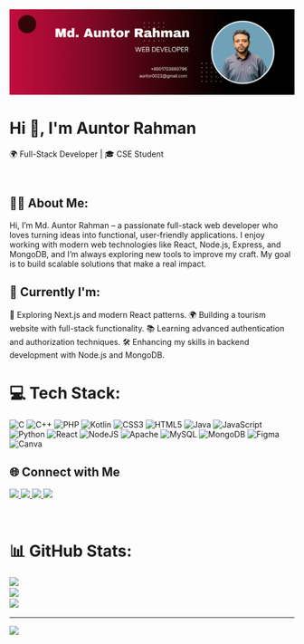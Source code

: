 <img src='https://github.com/auntor0022/auntor0022/blob/main/Black%20and%20Red%20Gradient%20Professional%20LinkedIn%20Banner%20(1).png'>

<h1 >Hi 👋, I'm Auntor Rahman</h1>
<p>
  🌍 Full-Stack Developer | 🎓 CSE Student  
</p>
<br>

## 🧑‍💼 About Me:
Hi, I’m Md. Auntor Rahman – a passionate full-stack web developer who loves turning ideas into functional, user-friendly applications. I enjoy working with modern web technologies like React, Node.js, Express, and MongoDB, and I’m always exploring new tools to improve my craft. My goal is to build scalable solutions that make a real impact.

## 🔭 Currently I'm:
🚀 Exploring Next.js and modern React patterns.
🌍 Building a tourism website with full-stack functionality.
📚 Learning advanced authentication and authorization techniques.
🛠️ Enhancing my skills in backend development with Node.js and MongoDB.

# 💻 Tech Stack:
![C](https://img.shields.io/badge/c-%2300599C.svg?style=for-the-badge&logo=c&logoColor=white) ![C++](https://img.shields.io/badge/c++-%2300599C.svg?style=for-the-badge&logo=c%2B%2B&logoColor=white) ![PHP](https://img.shields.io/badge/php-%23777BB4.svg?style=for-the-badge&logo=php&logoColor=white) ![Kotlin](https://img.shields.io/badge/kotlin-%237F52FF.svg?style=for-the-badge&logo=kotlin&logoColor=white) ![CSS3](https://img.shields.io/badge/css3-%231572B6.svg?style=for-the-badge&logo=css3&logoColor=white) ![HTML5](https://img.shields.io/badge/html5-%23E34F26.svg?style=for-the-badge&logo=html5&logoColor=white) ![Java](https://img.shields.io/badge/java-%23ED8B00.svg?style=for-the-badge&logo=openjdk&logoColor=white) ![JavaScript](https://img.shields.io/badge/javascript-%23323330.svg?style=for-the-badge&logo=javascript&logoColor=%23F7DF1E) ![Python](https://img.shields.io/badge/python-3670A0?style=for-the-badge&logo=python&logoColor=ffdd54) ![React](https://img.shields.io/badge/react-%2320232a.svg?style=for-the-badge&logo=react&logoColor=%2361DAFB) ![NodeJS](https://img.shields.io/badge/node.js-6DA55F?style=for-the-badge&logo=node.js&logoColor=white) ![Apache](https://img.shields.io/badge/apache-%23D42029.svg?style=for-the-badge&logo=apache&logoColor=white) ![MySQL](https://img.shields.io/badge/mysql-4479A1.svg?style=for-the-badge&logo=mysql&logoColor=white) ![MongoDB](https://img.shields.io/badge/MongoDB-%234ea94b.svg?style=for-the-badge&logo=mongodb&logoColor=white) ![Figma](https://img.shields.io/badge/figma-%23F24E1E.svg?style=for-the-badge&logo=figma&logoColor=white) ![Canva](https://img.shields.io/badge/Canva-%2300C4CC.svg?style=for-the-badge&logo=Canva&logoColor=white)


## 🌐 Connect with Me
<p>
   <a href="mailto:auntor0022@gmail.com">
    <img src="https://img.shields.io/badge/Gmail-%23D14836.svg?style=for-the-badge&logo=gmail&logoColor=white" />
  </a>
  <a href="https://www.linkedin.com/in/auntor-rahman/" target="_blank">
    <img src="https://img.shields.io/badge/LinkedIn-%230A66C2.svg?style=for-the-badge&logo=linkedin&logoColor=white" />
  </a>
  <a href="https://github.com/auntor0022" target="_blank">
    <img src="https://img.shields.io/badge/GitHub-%23181717.svg?style=for-the-badge&logo=github&logoColor=white" />
  </a>
  <a href="[https://twitter.com/SazidSifat14576](https://x.com/auntor46)" target="_blank">
    <img src="https://img.shields.io/badge/Twitter-%231DA1F2.svg?style=for-the-badge&logo=twitter&logoColor=white" />
  </a>
</p>
<br>

# 📊 GitHub Stats:
![](https://github-readme-stats.vercel.app/api?username=auntor0022&theme=dark&hide_border=false&include_all_commits=false&count_private=false)<br/>
![](https://github-readme-streak-stats.herokuapp.com/?user=auntor0022&theme=dark&hide_border=false)<br/>
![](https://github-readme-stats.vercel.app/api/top-langs/?username=auntor0022&theme=dark&hide_border=false&include_all_commits=false&count_private=false&layout=compact)

---
[![](https://visitcount.itsvg.in/api?id=auntor0022&icon=0&color=0)](https://visitcount.itsvg.in)

<!-- Proudly created with GPRM ( https://gprm.itsvg.in ) -->
